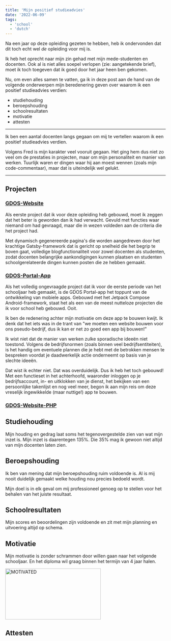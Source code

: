 ```yaml
---
title: 'Mijn positief studieadvies'
date: '2022-06-09'
tags:
  - 'school'
  - 'dutch'
---
```


<!--
NOTES:
    - To reach one minute of reading length, one must write a project description of around a thousand characters.
-->

Na een jaar op deze opleiding gezeten te hebben, heb ik ondervonden dat dit toch echt wel *de* opleiding voor mij is.

Ik heb het oprecht naar mijn zin gehad met mijn mede-studenten en docenten.
Ook al is niet alles soepel verlopen (zie: aangetekende brief), moet ik toch toegeven dat ik goed door het jaar heen ben gekomen.

Nu, om even alles samen te vatten, ga ik in deze post aan de hand van de volgende onderwerpen mijn beredenering geven over waarom ik een positief studieadvies verdien:

- studiehouding
- beroepshouding
- schoolresultaten
- motivatie
- attesten

---

<!-- TODO: Fit this into some header -->

Ik ben een aantal docenten langs gegaan om mij te vertellen waarom ik een positief studieadvies verdien.

Volgens Fred is mijn karakter veel vooruit gegaan. Het ging hem dus niet zo veel om de prestaties in projecten, maar om mijn personaliteit en manier van werken.
Tuurlijk waren er dingen waar hij aan moest wennen (zoals mijn code-commentaar<!-- speaking of, hi! -->), maar dat is uiteindelijk wel gelukt.

---

## Projecten

### [GDOS-Website](https://github.com/lexisother/GDOS-Website)

Als eerste project dat ik voor deze opleiding heb gebouwd, moet ik zeggen dat het beter is geworden dan ik had verwacht.
Gevuld met functies waar niemand om had gevraagd, maar die in wezen voldeden aan de criteria die het project had.

Met dynamisch gegenereerde pagina's die worden aangedreven door het krachtige Gatsby-framework dat is gericht op snelheid die het begrip te boven gaat, volledige blogfunctionaliteit voor zowel docenten als studenten, zodat docenten belangrijke aankondigingen kunnen plaatsen en studenten schoolgerelateerde dingen kunnen posten die ze hebben gemaakt.

### [GDOS-Portal-App](https://github.com/lexisother/GDOS-Portal-App)

Als het volledig ongevraagde project dat ik voor de eerste periode van het schooljaar heb gemaakt, is de GDOS Portal-app het toppunt van de ontwikkeling van mobiele apps.
Gebouwd met het Jetpack Compose Android-framework, staat het als een van de meest nutteloze projecten die ik voor school heb gebouwd. Ooit.

Ik ben de redenering achter mijn motivatie om deze app te bouwen kwijt.
Ik denk dat het iets was in de trant van "we moeten een website bouwen voor ons pseudo-bedrijf, dus ik kan er net zo goed een app bij bouwen!"

Ik wist niet dat de manier van werken zulke sporadische ideeën niet toestond.
Volgens de bedrijfsnormen (zoals binnen veel bedrijfsentiteiten), is het handig om eventuele plannen die je hebt met de betrokken mensen te bespreken voordat je daadwerkelijk actie onderneemt op basis van je slechte ideeën.

Dat wist ik echter niet. Dat was overduidelijk. Dus ik heb het toch gebouwd!
Met een functieset in het achterhoofd, waaronder inloggen op je bedrijfsaccount, in- en uitklokken van je dienst, het bekijken van een persoonlijke takenlijst en nog veel meer, begon ik aan mijn reis om deze vreselijk ingewikkelde (maar nuttige!) app te bouwen.

### [GDOS-Website-PHP](https://github.com/lexisother/GDOS-Website-PHP)

## Studiehouding

Mijn houding en gedrag laat soms het tegenovergestelde zien van wat mijn inzet is. Mijn inzet is daarentegen 135%. Die 35% mag ik gewoon niet altijd van mijn docenten laten zien.

## Beroepshouding

Ik ben van mening dat mijn beroepshouding ruim voldoende is. Al is mij nooit duidelijk gemaakt welke houding nou precies bedoeld wordt.

Mijn doel is in elk geval om mij professioneel genoeg op te stellen voor het behalen van het juiste resultaat.

## Schoolresultaten

Mijn scores en beoordelingen zijn voldoende en zit met mijn planning en uitvoering altijd op schema.

## Motivatie

Mijn motivatie is zonder schrammen door willen gaan naar het volgende schooljaar. En het diploma wil graag binnen het termijn van 4 jaar halen.

<img alt="MOTIVATED" src="https://media.discordapp.net/attachments/824921608560181261/984901981372030976/IMG_20220610_153600.jpg" height="160" width="300"/>

## Attesten